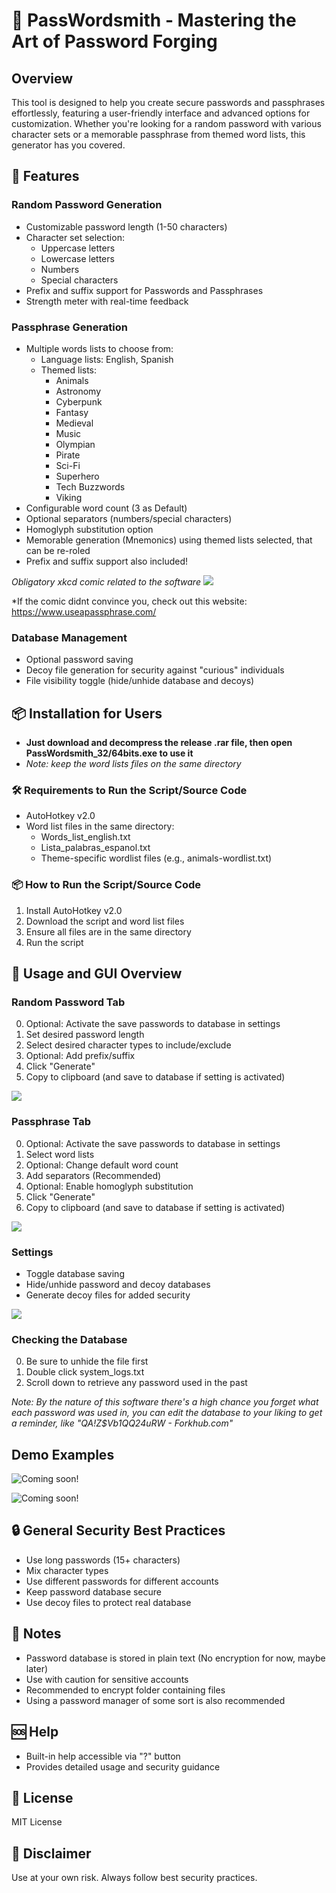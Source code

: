 # 🔐 PassWordsmith - Mastering the Art of Password Forging
## Overview
This tool is designed to help you create secure passwords and passphrases effortlessly, featuring a user-friendly interface and advanced options for customization. Whether you're looking for a random password with various character sets or a memorable passphrase from themed word lists, this generator has you covered.

## 🌟 Features

### Random Password Generation
- Customizable password length (1-50 characters)
- Character set selection:
  * Uppercase letters
  * Lowercase letters
  * Numbers
  * Special characters
- Prefix and suffix support for Passwords and Passphrases
- Strength meter with real-time feedback

### Passphrase Generation
- Multiple words lists to choose from:
  * Language lists: English, Spanish
  * Themed lists: 
    - Animals
    - Astronomy
    - Cyberpunk
    - Fantasy
    - Medieval
    - Music
    - Olympian
    - Pirate
    - Sci-Fi
    - Superhero
    - Tech Buzzwords
    - Viking
- Configurable word count (3 as Default)
- Optional separators (numbers/special characters)
- Homoglyph substitution option
- Memorable generation (Mnemonics) using themed lists selected, that can be re-roled
- Prefix and suffix support also included!

*Obligatory xkcd comic related to the software*
*![](https://imgs.xkcd.com/comics/password_strength.png)*

*If the comic didnt convince you, check out this website: <https://www.useapassphrase.com/>

### Database Management
- Optional password saving
- Decoy file generation for security against "curious" individuals
- File visibility toggle (hide/unhide database and decoys)

## 📦 Installation for Users
- **Just download and decompress the release .rar file, then open PassWordsmith_32/64bits.exe to use it**
- *Note: keep the word lists files on the same directory*

### 🛠 Requirements to Run the Script/Source Code
- AutoHotkey v2.0
- Word list files in the same directory:
  * Words_list_english.txt
  * Lista_palabras_espanol.txt
  * Theme-specific wordlist files (e.g., animals-wordlist.txt)

### 📦 How to Run the Script/Source Code
1. Install AutoHotkey v2.0
2. Download the script and word list files
3. Ensure all files are in the same directory
4. Run the script

## 🚀 Usage and GUI Overview

### Random Password Tab
0. Optional: Activate the save passwords to database in settings
1. Set desired password length
2. Select desired character types to include/exclude
3. Optional: Add prefix/suffix
4. Click "Generate"
5. Copy to clipboard (and save to database if setting is activated)

![](https://github.com/CrisDxyz/PassWordsmith/blob/main/img/PassWordsmith%20-%20Random%20Password%20tab.png)

### Passphrase Tab
0. Optional: Activate the save passwords to database in settings
1. Select word lists
2. Optional: Change default word count
3. Add separators (Recommended)
4. Optional: Enable homoglyph substitution
5. Click "Generate"
6. Copy to clipboard (and save to database if setting is activated)

![](https://github.com/CrisDxyz/PassWordsmith/blob/main/img/PassWordsmith%20-%20Random%20Passphrase%20tab.png)

### Settings
- Toggle database saving
- Hide/unhide password and decoy databases
- Generate decoy files for added security

![](https://github.com/CrisDxyz/PassWordsmith/blob/main/img/PassWordsmith%20-%20Settings%20tab%20%2B%20Save%20to%20db%20a%20pass%20with%20substitution.png)

### Checking the Database
0. Be sure to unhide the file first
1. Double click system_logs.txt
2. Scroll down to retrieve any password used in the past

*Note: By the nature of this software there's a high chance you forget what each password was used in,*
*you can edit the database to your liking to get a reminder, like "QA!Z$Vb1QQ24uRW - Forkhub.com"*

## Demo Examples

![Coming soon!]("placeholder.link")

![Coming soon!]("placeholder.link")

## 🔒 General Security Best Practices
- Use long passwords (15+ characters)
- Mix character types
- Use different passwords for different accounts
- Keep password database secure
- Use decoy files to protect real database

## 📝 Notes
- Password database is stored in plain text (No encryption for now, maybe later)
- Use with caution for sensitive accounts
- Recommended to encrypt folder containing files
- Using a password manager of some sort is also recommended

## 🆘 Help
- Built-in help accessible via "?" button
- Provides detailed usage and security guidance

## 📄 License
MIT License

## 🌈 Disclaimer
Use at your own risk. Always follow best security practices.
